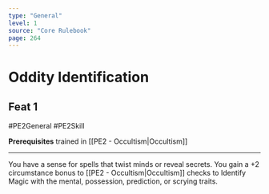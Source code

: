 ```yaml
---
type: "General"
level: 1
source: "Core Rulebook"
page: 264
---
```

# Oddity Identification
## Feat 1
#PE2General #PE2Skill 

**Prerequisites** trained in [[PE2 - Occultism|Occultism]]

---
You have a sense for spells that twist minds or reveal secrets. You gain a +2 circumstance bonus to [[PE2 - Occultism|Occultism]] checks to Identify Magic with the mental, possession, prediction, or scrying traits.